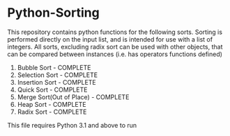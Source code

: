 # Python-Sorting
This repository contains python functions for the following sorts. Sorting is performed directly on the input list, and is intended for use with a list of integers. All sorts, excluding radix sort can be used with other objects, that can be compared between instances (i.e. has operators functions defined)

1. Bubble Sort - COMPLETE
2. Selection Sort - COMPLETE
3. Insertion Sort - COMPLETE
4. Quick Sort - COMPLETE
5. Merge Sort(Out of Place) - COMPLETE
6. Heap Sort - COMPLETE
7. Radix Sort - COMPLETE

This file requires Python 3.1 and above to run
